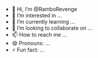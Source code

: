 - 👋 Hi, I’m @RamboRevenge
- 👀 I’m interested in ...
- 🌱 I’m currently learning ...
- 💞️ I’m looking to collaborate on ...
- 📫 How to reach me ...
- 😄 Pronouns: ...
- ⚡ Fun fact: ...

<!---
RamboRevenge/RamboRevenge is a ✨ special ✨ repository because its `README.md` (this file) appears on your GitHub profile.
You can click the Preview link to take a look at your changes.
--->
